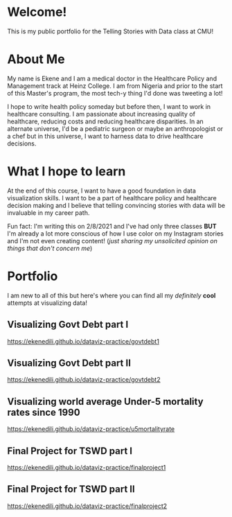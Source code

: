 # Welcome!
This is my public portfolio for the Telling Stories with Data class at CMU!

# About Me
My name is Ekene and I am a medical doctor in the Healthcare Policy and Management track at Heinz College. I am from Nigeria and prior to the start of this Master's program, the most tech-y thing I'd done was tweeting a lot!


I hope to write health policy someday but before then, I want to work in healthcare consulting. I am passionate about increasing quality of healthcare, reducing costs and reducing healthcare disparities.
In an alternate universe, I'd be a pediatric surgeon or maybe an anthropologist or a chef but in this universe, I want to harness data to drive healthcare decisions.


# What I hope to learn
At the end of this course, I want to have a good foundation in data visualization skills. I want to be a part of healthcare policy and healthcare decision making and I believe that telling convincing stories with data will be invaluable in my career path.

Fun fact: I'm writing this on 2/8/2021 and I've had only three classes **BUT** I'm already a lot more conscious of how I use color on my Instagram stories and I'm not even creating content! (*just sharing my unsolicited opinion on things that don't concern me*)

# Portfolio
I am new to all of this but here's where you can find all my *definitely* **cool** attempts at visualizing data!




## Visualizing Govt Debt part I
<https://ekenedili.github.io/dataviz-practice/govtdebt1>



## Visualizing Govt Debt part II
<https://ekenedili.github.io/dataviz-practice/govtdebt2>

## Visualizing world average Under-5 mortality rates since 1990
<https://ekenedili.github.io/dataviz-practice/u5mortalityrate>


## Final Project for TSWD part I
<https://ekenedili.github.io/dataviz-practice/finalproject1>


## Final Project for TSWD part II
<https://ekenedili.github.io/dataviz-practice/finalproject2>

